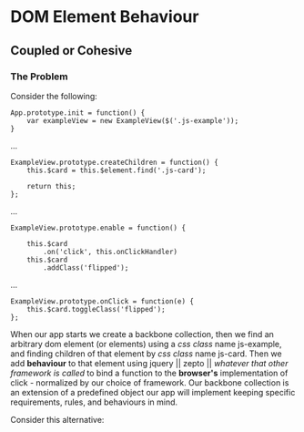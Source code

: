 ﻿# DOM Element Behaviour
## Coupled or Cohesive

### The Problem

Consider the following:

	App.prototype.init = function() {
		var exampleView = new ExampleView($('.js-example'));
	}

...

	ExampleView.prototype.createChildren = function() {
		this.$card = this.$element.find('.js-card');
        
        return this;
	};

...

    ExampleView.prototype.enable = function() {

		this.$card
            .on('click', this.onClickHandler)        
        this.$card
            .addClass('flipped');
        
...

    ExampleView.prototype.onClick = function(e) {
        this.$card.toggleClass('flipped');
    };

When our app starts we create a backbone collection, then we find an arbitrary dom element (or elements) 
using a *css class* name js-example, and finding children of that element by *css class* name js-card.  Then 
we add **behaviour** to that element using jquery || zepto || *whatever that other framework is called* to
bind a function to the **browser's** implementation of click - normalized by our choice of framework.  Our backbone
collection is an extension of a predefined object our app will implement keeping specific requirements, rules, and 
behaviours in mind.  

Consider this alternative:


